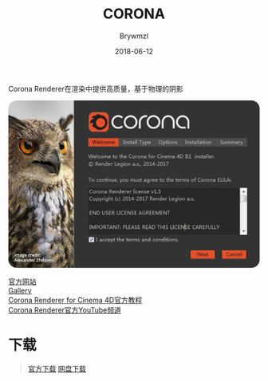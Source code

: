 ﻿---
layout:     post
title:      CORONA
date:       2018-06-12
author:     Brywmzl
tags: [CORONA,C4D插件]
categories: [渲染引擎]
---
Corona Renderer在渲染中提供高质量，基于物理的阴影

<!--more-->

![](/img/CORONA/0.jpg)  

[官方网站](https://corona-renderer.com)  
[Gallery](https://corona-renderer.com/gallery)  
[Corona Renderer for Cinema 4D官方教程](https://www.youtube.com/playlist?list=PLt4UrWcQaAX8O9JnSsAzKA_GxIU43yVAZ)  
[Corona Renderer官方YouTube频道](https://www.youtube.com/user/CoronaRenderer)  


# 下载
> [官方下载](https://corona-renderer.com/download)
> [网盘下载](https://pan.baidu.com/s/1hnSl9XctdwTZNsrCXTE1kQ)